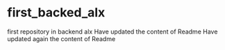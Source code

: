 # first_backed_alx
first repository in backend alx
H a v e  
 u p d a t e d  
 t h e  
 c o n t e n t  
 o f  
 R e a d m e  
 H a v e  
 u p d a t e d  
 a g a i n  
 t h e  
 c o n t e n t  
 o f  
 R e a d m e  
 